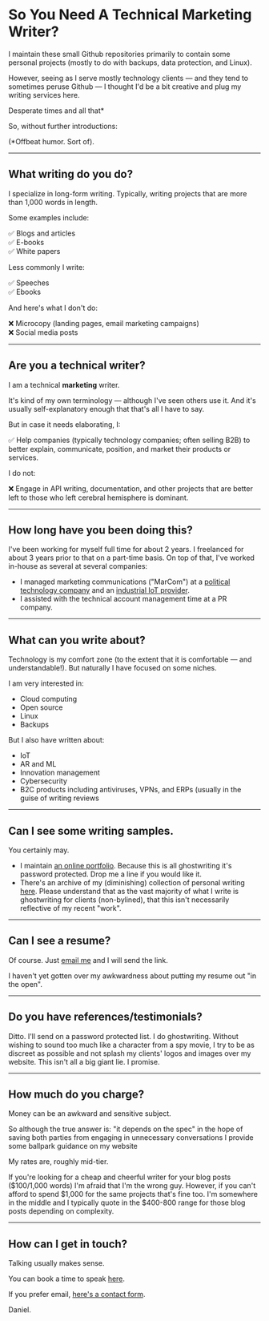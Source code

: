 # So You **Need** A Technical Marketing Writer?

I maintain these small Github repositories primarily to contain some personal projects (mostly to do with backups, data protection, and Linux).

However, seeing as I serve mostly technology clients — and they tend to sometimes peruse Github — I thought I'd be a bit creative and plug my writing services here. 

Desperate times and all that*

So, without further introductions:

(*Offbeat humor. Sort of). 

<hr>

## What writing do you do?

I specialize in long-form writing. Typically, writing projects that are more than 1,000 words in length.

Some examples include:

✅ Blogs and articles <br/>
✅ E-books <br/>
✅ White papers <br/>

Less commonly I write:

✅ Speeches <br/>
✅ Ebooks

And here's what I don't do:

❌ Microcopy (landing pages, email marketing campaigns) <br/>
❌ Social media posts

<hr>


## Are you a technical writer?

I am a technical **marketing** writer. 

It's kind of my own terminology — although I've seen others use it. And it's usually self-explanatory enough that that's all I have to say. 

But in case it needs elaborating, I:

✅ Help companies (typically technology companies; often selling B2B) to better explain, communicate, position, and market their products or services.

I do not:

❌ Engage in API writing, documentation, and other projects that are better left to those who left cerebral hemisphere is dominant. 


<hr>

## How long have you been doing this?

I've been working for myself full time for about 2 years. I freelanced for about 3 years prior to that on a part-time basis. On top of that, I've worked in-house as several at several companies:

- I managed marketing communications ("MarCom") at a [political technology company](https://www.ecanvasser.com) and an [industrial IoT provider](https://www.ayyeka.com).
- I assisted with the technical account management time at a PR company.

<hr>

## What can you write about?

Technology is my comfort zone (to the extent that it is comfortable — and understandable!). But naturally I have focused on some niches.

I am very interested in:

- Cloud computing <br/>
- Open source <br/>
- Linux <br/>
- Backups

But I also have written about:

- IoT <br/>
- AR and ML <br/>
- Innovation management <br/>
- Cybersecurity <br/>
- B2C products including antiviruses, VPNs, and ERPs (usually in the guise of writing reviews

<hr>

## Can I see some writing samples.

You certainly may. 

- I maintain [an online portfolio](https://www.dsrghostwriting.com/portfolio). Because this is all ghostwriting it's password protected. Drop me a line if you would like it.
- There's an archive of my (diminishing) collection of personal writing [here](https://www.danielrosehill.co.il/mywriting/). Please understand that as the vast majority of what I write is ghostwriting for clients (non-bylined), that this isn't necessarily reflective of my recent "work".

<hr>

## Can I see a resume?

Of course. Just [email me](https://dsrghostwriting.com/contact/) and I will send the link.

I haven't yet gotten over my awkwardness about putting my resume out "in the open". 

<hr>

## Do you have references/testimonials?

Ditto. I'll send on a password protected list. I do ghostwriting. Without wishing to sound too much like a character from a spy movie, I try to be as discreet as possible and not splash my clients' logos and images over my website. This isn't all a big giant lie. I promise. 

<hr>

## How much do you charge?

Money can be an awkward and sensitive subject. 

So although the true answer is: "it depends on the spec" in the hope of saving both parties from engaging in unnecessary conversations I provide some ballpark guidance on my website

My rates are, roughly mid-tier. 

If you're looking for a cheap and cheerful writer for your blog posts ($100/1,000 words) I'm afraid that I'm the wrong guy. However, if you can't afford to spend $1,000 for the same projects that's fine too. I'm somewhere in the middle and I typically quote in the $400-800 range for those blog posts depending on complexity. 

<hr>



## How can I get in touch?

Talking usually makes sense.

You can book a time to speak [here](https://dsrghostwriting.com/bookmeeting/).

If you prefer email, [here's a contact form](https://dsrghostwriting.com/contact/).

Daniel. 











